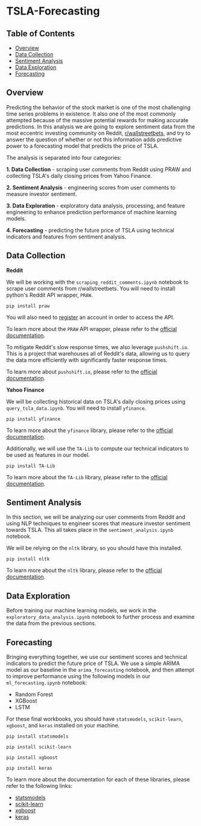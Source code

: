 # TSLA-Forecasting

## Table of Contents

- [Overview](#overview)
- [Data Collection](#data-collection)
- [Sentiment Analysis](#sentiment-analysis)
- [Data Exploration](#data-exploration)
- [Forecasting](#forecasting)

## Overview

Predicting the behavior of the stock market is one of the most challenging time series problems in existence. It also one of the most commonly attempted because of the massive potential rewards for making accurate predictions. In this analysis we are going to explore sentiment data from the most eccentric investing community on Reddit, [r/wallstreetbets](https://www.reddit.com/r/wallstreetbets/), and try to answer the question of whether or not this information adds predictive power to a forecasting model that predicts the price of TSLA.

The analysis is separated into four categories:

**1. Data Collection** - scraping user comments from Reddit using PRAW and collecting TSLA's daily closing prices from Yahoo Finance.

**2. Sentiment Analysis** - engineering scores from user comments to measure investor sentiment.

**3. Data Exploration** - exploratory data analysis, processing, and feature engineering to enhance prediction performance of machine learning models.

**4. Forecasting** - predicting the future price of TSLA using technical indicators and features from sentiment analysis.

## Data Collection

**Reddit**

We will be working with the `scraping_reddit_comments.ipynb` notebook to scrape user comments from r/wallstreetbets. You will need to install python's Reddit API wrapper, `PRAW`.

```console
pip install praw
```

You will also need to [register](https://www.reddit.com/prefs/apps/) an account in order to access the API.

To learn more about the `PRAW` API wrapper, please refer to the [official documentation](https://praw.readthedocs.io/en/latest/).

To mitigate Reddit's slow response times, we also leverage `pushshift.io`. This is a project that warehouses all of Reddit's data, allowing us to query the data more efficiently with significantly faster response times.

To learn more about `pushshift.io`, please refer to the [official documentation](https://pushshift.io/api-parameters/).

**Yahoo Finance**

We will be collecting historical data on TSLA's daily closing prices using `query_tsla_data.ipynb`. You will need to install `yfinance`.

```console
pip install yfinance
```

To learn more about the `yfinance` library, please refer to the [official documentation](https://pypi.org/project/yfinance/).

Additionally, we will use the `TA-Lib` to compute our technical indicators to be used as features in our model. 

```console
pip install TA-Lib
```

To learn more about the `TA-Lib` library, please refer to the [official documentation](https://mrjbq7.github.io/ta-lib/doc_index.html).

## Sentiment Analysis

In this section, we will be analyzing our user comments from Reddit and using NLP techniques to engineer scores that measure investor sentiment towards TSLA. This all takes place in the `sentiment_analysis.ipynb` notebook.

We will be relying on the `nltk` library, so you should have this installed.

```console
pip install nltk
```

To learn more about the `nltk` library, please refer to the [official documentation](https://www.nltk.org/).

## Data Exploration

Before training our machine learning models, we work in the `exploratory_data_analysis.ipynb` notebook to further process and examine the data from the previous sections. 

## Forecasting

Bringing everything together, we use our sentiment scores and technical indicators to predict the future price of TSLA. We use a simple ARIMA model as our baseline in the `arima_forecasting` notebook, and then attempt to improve performance using the following models in our `ml_forecasting.ipynb` notebook:
- Random Forest
- XGBoost
- LSTM

For these final workbooks, you should have `statsmodels`, `scikit-learn`, `xgboost`, and `keras` installed on your machine. 

```console
pip install statsmodels
```

```console
pip install scikit-learn
```

```console
pip install xgboost
```

```console
pip install keras
```

To learn more about the documentation for each of these libraries, please refer to the following links:
- [statsmodels](https://www.statsmodels.org/stable/index.html)
- [scikit-learn](https://scikit-learn.org/stable/)
- [xgboost](https://xgboost.readthedocs.io/en/latest/)
- [keras](https://keras.io/about/)
